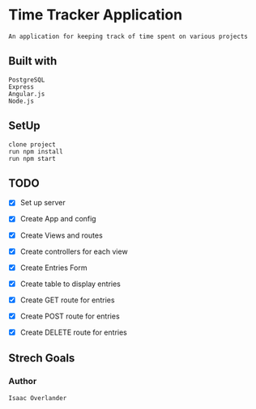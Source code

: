 # Time Tracker Application
    An application for keeping track of time spent on various projects

## Built with
    PostgreSQL
    Express
    Angular.js
    Node.js

## SetUp
    clone project
    run npm install
    run npm start

    
## TODO
 - [x] Set up server
 - [x] Create App and config
 - [x] Create Views and routes
 - [x] Create controllers for each view
 - [x] Create Entries Form
 - [x] Create table to display entries
 - [x] Create GET route for entries
 - [x] Create POST route for entries
 - [x] Create DELETE route for entries
 
 

## Strech Goals
 

### Author
    Isaac Overlander


